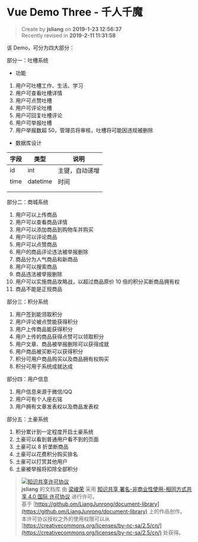 Vue Demo Three - 千人千魔
===

> Create by **jsliang** on **2019-1-23 12:56:37**  
> Recently revised in **2019-2-11 11:31:58**

该 Demo，可分为四大部分：

部分一：吐槽系统

* 功能

1. 用户可吐槽工作、生活、学习
2. 用户可查看吐槽详情
3. 用户可点赞吐槽
4. 用户可评论吐槽
5. 用户可回复吐槽评论
6. 用户可举报吐槽
7. 用户举报数超 50，管理员将审核，吐槽将可能因违规被删除

* 数据库设计

| 字段 | 类型 | 说明 |
| --- | --- | --- |
| id | int | 主键，自动递增 |
| time | datetime | 时间 |
|  |  |  |
|  |  |  |

部分二：商城系统

1. 用户可以上传商品
2. 用户可以查看商品详情
3. 用户可以添加商品到购物车并购买
4. 用户可以评论商品
5. 用户可以点赞商品
6. 用户的商品评论违法被举报删除
7. 商品分为人气商品和新商品
8. 用户可以搜索商品
9. 商品违法被举报删除
10. 用户可以实施商品攻略战，以超过商品原价 10 倍的积分买断商品拥有权
11. 商品不能是正规商品

部分三：积分系统

1. 用户签到能领取积分
2. 用户评论被点赞能获得积分
3. 用户上传商品能获得积分
4. 用户上传的商品获得点赞可以领取积分
5. 用户文章、商品被举报删除可以获得成就
6. 用户商品被买断可以获得积分
7. 积分可用户商品购买以及商品拥有权购买
8. 积分可用于系统成就达成

部分四：用户信息

1. 用户信息来源于微信/QQ
2. 用户可有个人座右铭
3. 用户拥有文章发表权以及商品发表权

部分五：土豪系统

1. 积分累计到一定程度开启土豪系统
2. 土豪可以看到普通用户看不到的页面
3. 土豪可以 8 折垄断商品
4. 土豪可以花费积分购买排名
5. 土豪可以打赏其他用户
6. 土豪被举报将扣除全部积分

> [![知识共享许可协议](https://i.creativecommons.org/l/by-nc-sa/4.0/88x31.png)](http://creativecommons.org/licenses/by-nc-sa/4.0/)  
> **jsliang** 的文档库</a> 由 [梁峻荣](https://github.com/LiangJunrong/document-library) 采用 [知识共享 署名-非商业性使用-相同方式共享 4.0 国际 许可协议](http://creativecommons.org/licenses/by-nc-sa/4.0/) 进行许可。  
> 基于 [https://github.om/LiangJunrong/document-library](https://github.om/LiangJunrong/document-library) 上的作品创作。  
> 本许可协议授权之外的使用权限可以从 [https://creativecommons.org/licenses/by-nc-sa/2.5/cn/](https://creativecommons.org/licenses/by-nc-sa/2.5/cn/) 处获得。